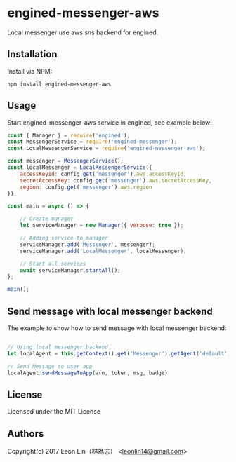 # engined-messenger-aws

Local messenger use aws sns backend for engined.


## Installation

Install via NPM:

```shell
npm install engined-messenger-aws
```

## Usage

Start engined-messenger-aws service in engined, see example below:

```javascript
const { Manager } = require('engined');
const MessengerService = require('engined-messenger');
const LocalMessengerService = require('engined-messenger-aws');

const messenger = MessengerService();
const localMessenger = LocalMessengerService({
	accessKeyId: config.get('messenger').aws.accessKeyId,
	secretAccessKey: config.get('messenger').aws.secretAccessKey,
    region: config.get('messenger').aws.region
});

const main = async () => {

	// Create manager
	let serviceManager = new Manager({ verbose: true });

	// Adding service to manager
	serviceManager.add('Messenger', messenger);
	serviceManager.add('LocalMessenger', localMessenger);

	// Start all services
	await serviceManager.startAll();
};

main();
```

## Send message with local messenger backend

The example to show how to send message with local messenger backend:

```javascript

// Using local messenger backend
let localAgent = this.getContext().get('Messenger').getAgent('default');

// Send Message to user app
localAgent.sendMessageToApp(arn, token, msg, badge)
```

## License
Licensed under the MIT License

## Authors
Copyright(c) 2017 Leon Lin（林為志） <<leonlin14@gmail.com>>
